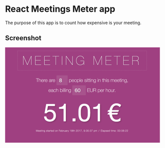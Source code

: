 # React Meetings Meter app

The purpose of this app is to count how expensive is your meeting.

## Screenshot

![Simple cost meeting calculator & timer](screenshot.png)